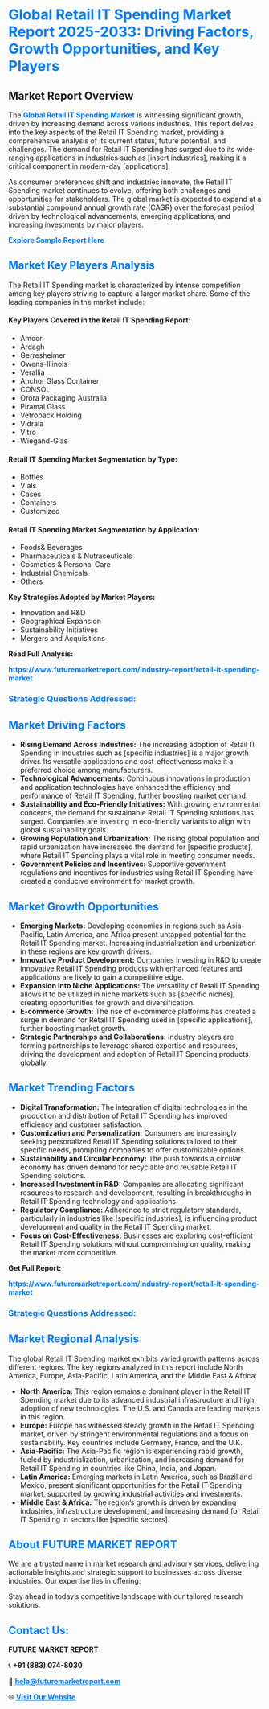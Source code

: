 <h1 style="color: #007BFF;">Global Retail IT Spending Market Report 2025-2033: Driving Factors, Growth Opportunities, and Key Players</h1>

<section id="overview">
<h2>Market Report Overview</h2>
<p>The <a href="https://www.futuremarketreport.com/industry-report/retail-it-spending-market" style="color: #007BFF; text-decoration: none;"><strong>Global Retail IT Spending Market</strong></a> is witnessing significant growth, driven by increasing demand across various industries. This report delves into the key aspects of the Retail IT Spending market, providing a comprehensive analysis of its current status, future potential, and challenges. The demand for Retail IT Spending has surged due to its wide-ranging applications in industries such as [insert industries], making it a critical component in modern-day [applications].</p>
<p>As consumer preferences shift and industries innovate, the Retail IT Spending market continues to evolve, offering both challenges and opportunities for stakeholders. The global market is expected to expand at a substantial compound annual growth rate (CAGR) over the forecast period, driven by technological advancements, emerging applications, and increasing investments by major players.</p>
</section>

<section id="overview">
<p><a href="https://www.futuremarketreport.com/request-sample/reportId=32213" style="color: #007BFF; text-decoration: none;"><strong>Explore Sample Report Here</strong></a></p>
</section>

<section id="key-players">
<h2 style="color: #007BFF;">Market Key Players Analysis</h2>
<p>The Retail IT Spending market is characterized by intense competition among key players striving to capture a larger market share. Some of the leading companies in the market include:</p>
<h4>Key Players Covered in the Retail IT Spending Report:</h4>
<ul><li>Amcor</li><li>Ardagh</li><li>Gerresheimer</li><li>Owens-Illinois</li><li>Verallia</li><li>Anchor Glass Container</li><li>CONSOL</li><li>Orora Packaging Australia</li><li>Piramal Glass</li><li>Vetropack Holding</li><li>Vidrala</li><li>Vitro</li><li>Wiegand-Glas</li></ul>
<h4>Retail IT Spending Market Segmentation by Type:</h4>
<ul><li>Bottles</li><li>Vials</li><li>Cases</li><li>Containers</li><li>Customized</li></ul>

<h4>Retail IT Spending Market Segmentation by Application:</h4>
<ul><li>Foods&amp; Beverages</li><li>Pharmaceuticals &amp; Nutraceuticals</li><li>Cosmetics &amp; Personal Care</li><li>Industrial Chemicals</li><li>Others</li></ul>
<p><strong>Key Strategies Adopted by Market Players:</strong></p>
<ul>
<li>Innovation and R&D</li>
<li>Geographical Expansion</li>
<li>Sustainability Initiatives</li>
<li>Mergers and Acquisitions</li>
</ul>
</section>

<section>
<p><strong>Read Full Analysis: </strong></p><a href="https://www.futuremarketreport.com/industry-report/retail-it-spending-market" style="color: #007BFF; text-decoration: none;"><strong>https://www.futuremarketreport.com/industry-report/retail-it-spending-market</strong></a>
<h3 style="color: #007BFF;">Strategic Questions Addressed:</h3>
</section>

<section id="driving-factors">
<h2 style="color: #007BFF;">Market Driving Factors</h2>
<ul>
<li><strong>Rising Demand Across Industries:</strong> The increasing adoption of Retail IT Spending in industries such as [specific industries] is a major growth driver. Its versatile applications and cost-effectiveness make it a preferred choice among manufacturers.</li>
<li><strong>Technological Advancements:</strong> Continuous innovations in production and application technologies have enhanced the efficiency and performance of Retail IT Spending, further boosting market demand.</li>
<li><strong>Sustainability and Eco-Friendly Initiatives:</strong> With growing environmental concerns, the demand for sustainable Retail IT Spending solutions has surged. Companies are investing in eco-friendly variants to align with global sustainability goals.</li>
<li><strong>Growing Population and Urbanization:</strong> The rising global population and rapid urbanization have increased the demand for [specific products], where Retail IT Spending plays a vital role in meeting consumer needs.</li>
<li><strong>Government Policies and Incentives:</strong> Supportive government regulations and incentives for industries using Retail IT Spending have created a conducive environment for market growth.</li>
</ul>
</section>

<section id="growth-opportunities">
<h2 style="color: #007BFF;">Market Growth Opportunities</h2>
<ul>
<li><strong>Emerging Markets:</strong> Developing economies in regions such as Asia-Pacific, Latin America, and Africa present untapped potential for the Retail IT Spending market. Increasing industrialization and urbanization in these regions are key growth drivers.</li>
<li><strong>Innovative Product Development:</strong> Companies investing in R&D to create innovative Retail IT Spending products with enhanced features and applications are likely to gain a competitive edge.</li>
<li><strong>Expansion into Niche Applications:</strong> The versatility of Retail IT Spending allows it to be utilized in niche markets such as [specific niches], creating opportunities for growth and diversification.</li>
<li><strong>E-commerce Growth:</strong> The rise of e-commerce platforms has created a surge in demand for Retail IT Spending used in [specific applications], further boosting market growth.</li>
<li><strong>Strategic Partnerships and Collaborations:</strong> Industry players are forming partnerships to leverage shared expertise and resources, driving the development and adoption of Retail IT Spending products globally.</li>
</ul>
</section>

<section id="trending-factors">
<h2 style="color: #007BFF;">Market Trending Factors</h2>
<ul>
<li><strong>Digital Transformation:</strong> The integration of digital technologies in the production and distribution of Retail IT Spending has improved efficiency and customer satisfaction.</li>
<li><strong>Customization and Personalization:</strong> Consumers are increasingly seeking personalized Retail IT Spending solutions tailored to their specific needs, prompting companies to offer customizable options.</li>
<li><strong>Sustainability and Circular Economy:</strong> The push towards a circular economy has driven demand for recyclable and reusable Retail IT Spending solutions.</li>
<li><strong>Increased Investment in R&D:</strong> Companies are allocating significant resources to research and development, resulting in breakthroughs in Retail IT Spending technology and applications.</li>
<li><strong>Regulatory Compliance:</strong> Adherence to strict regulatory standards, particularly in industries like [specific industries], is influencing product development and quality in the Retail IT Spending market.</li>
<li><strong>Focus on Cost-Effectiveness:</strong> Businesses are exploring cost-efficient Retail IT Spending solutions without compromising on quality, making the market more competitive.</li>
</ul>
</section>

<section>
<p><strong>Get Full Report: </strong></p><a href="https://www.futuremarketreport.com/industry-report/retail-it-spending-market" style="color: #007BFF; text-decoration: none;"><strong>https://www.futuremarketreport.com/industry-report/retail-it-spending-market</strong></a>
<h3 style="color: #007BFF;">Strategic Questions Addressed:</h3>
</section>


<section id="regional-analysis">
<h2 style="color: #007BFF;">Market Regional Analysis</h2>
<p>The global Retail IT Spending market exhibits varied growth patterns across different regions. The key regions analyzed in this report include North America, Europe, Asia-Pacific, Latin America, and the Middle East & Africa:</p>
<ul>
<li><strong>North America:</strong> This region remains a dominant player in the Retail IT Spending market due to its advanced industrial infrastructure and high adoption of new technologies. The U.S. and Canada are leading markets in this region.</li>
<li><strong>Europe:</strong> Europe has witnessed steady growth in the Retail IT Spending market, driven by stringent environmental regulations and a focus on sustainability. Key countries include Germany, France, and the U.K.</li>
<li><strong>Asia-Pacific:</strong> The Asia-Pacific region is experiencing rapid growth, fueled by industrialization, urbanization, and increasing demand for Retail IT Spending in countries like China, India, and Japan.</li>
<li><strong>Latin America:</strong> Emerging markets in Latin America, such as Brazil and Mexico, present significant opportunities for the Retail IT Spending market, supported by growing industrial activities and investments.</li>
<li><strong>Middle East & Africa:</strong> The region’s growth is driven by expanding industries, infrastructure development, and increasing demand for Retail IT Spending in sectors like [specific sectors].</li>
</ul>
</section>

<footer>
<h2 style="color: #007BFF;">About FUTURE MARKET REPORT</h2>
<p>We are a trusted name in market research and advisory services, delivering actionable insights and strategic support to businesses across diverse industries. Our expertise lies in offering:</p>

<p>Stay ahead in today’s competitive landscape with our tailored research solutions.</p>

<h2 style="color: #007BFF;">Contact Us:</h2>
<p><strong>FUTURE MARKET REPORT</strong></p>
<p>📞 <strong>+91 (883) 074-8030</strong></p>
<p>📧 <strong><a href="mailto:help@futuremarketreport.com" style="color: #007BFF;">help@futuremarketreport.com</a></strong></p>
<p>🌐 <strong><a href="https://www.futuremarketreport.com/" style="color: #007BFF;">Visit Our Website</a></strong></p>
</footer>